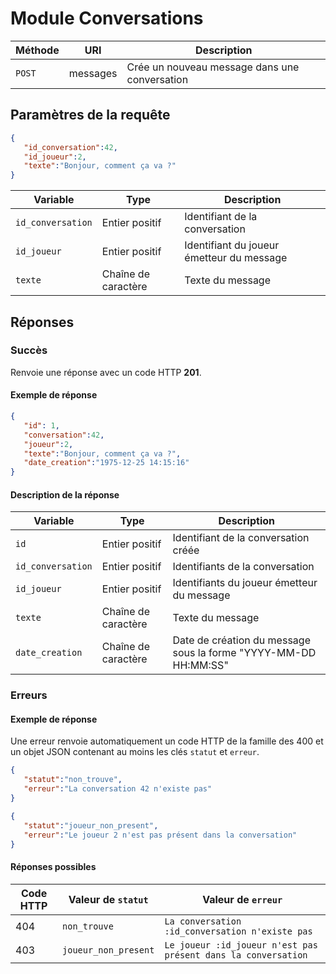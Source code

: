 # Module Conversations

Méthode | URI | Description
------------- | ------------- | -------------
`POST`  | messages | Crée un nouveau message dans une conversation

## Paramètres de la requête
```json
{
   "id_conversation":42,
   "id_joueur":2,
   "texte":"Bonjour, comment ça va ?"
}
```

Variable | Type | Description
------------- | ------------- | -------------
`id_conversation`  | Entier positif | Identifiant de la conversation
`id_joueur`  | Entier positif | Identifiant du joueur émetteur du message
`texte`  | Chaîne de caractère | Texte du message

## Réponses
### Succès
Renvoie une réponse avec un code HTTP **201**.

#### Exemple de réponse
```json
{
   "id": 1,
   "conversation":42,
   "joueur":2,
   "texte":"Bonjour, comment ça va ?",
   "date_creation":"1975-12-25 14:15:16"
}
```

#### Description de la réponse
Variable | Type | Description
------------- | ------------- | -------------
`id`  | Entier positif | Identifiant de la conversation créée
`id_conversation`  | Entier positif | Identifiants de la conversation
`id_joueur`  | Entier positif | Identifiants du joueur émetteur du message
`texte`  | Chaîne de caractère | Texte du message
`date_creation`  | Chaîne de caractère | Date de création du message sous la forme "YYYY-MM-DD HH:MM:SS" 

### Erreurs
#### Exemple de réponse
Une erreur renvoie automatiquement un code HTTP de la famille des 400 et un objet JSON contenant au moins les clés `statut` et `erreur`.
```json
{
   "statut":"non_trouve",
   "erreur":"La conversation 42 n'existe pas"
}
```

```json
{
   "statut":"joueur_non_present",
   "erreur":"Le joueur 2 n'est pas présent dans la conversation"
}
```

#### Réponses possibles
Code HTTP | Valeur de `statut` | Valeur de `erreur`
------------- | ------------- | -------------
404  | `non_trouve` | `La conversation :id_conversation n'existe pas`
403  | `joueur_non_present` | `Le joueur :id_joueur n'est pas présent dans la conversation`